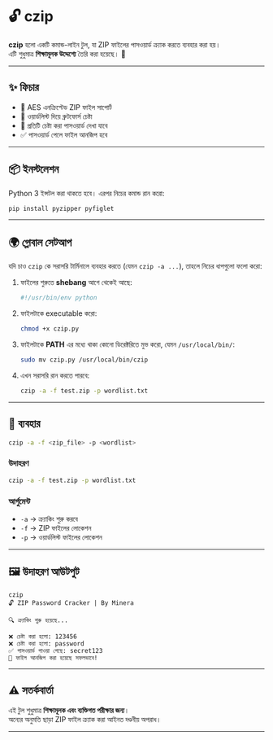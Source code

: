# 🔓 czip

**czip** হলো একটি কমান্ড-লাইন টুল, যা ZIP ফাইলের পাসওয়ার্ড ক্র্যাক করতে ব্যবহার করা হয়।  
এটি শুধুমাত্র **শিক্ষামূলক উদ্দেশ্যে** তৈরি করা হয়েছে। 🚫

---

## ✨ ফিচার
- 🔑 AES এনক্রিপ্টেড ZIP ফাইল সাপোর্ট  
- 📖 ওয়ার্ডলিস্ট দিয়ে ব্রুটফোর্স চেষ্টা  
- 👀 প্রতিটি চেষ্টা করা পাসওয়ার্ড দেখা যাবে  
- ✅ পাসওয়ার্ড পেলে ফাইল আনজিপ হবে  

---

## 📦 ইনস্টলেশন
Python 3 ইন্সটল করা থাকতে হবে। এরপর নিচের কমান্ড রান করো:  

```bash
pip install pyzipper pyfiglet
```

---

## 🌍 গ্লোবাল সেটআপ

যদি চাও `czip` কে সরাসরি টার্মিনালে ব্যবহার করতে (যেমন `czip -a ...`), তাহলে নিচের ধাপগুলো ফলো করো:

1. ফাইলের শুরুতে **shebang** আগে থেকেই আছে:
   ```python
   #!/usr/bin/env python
   ```

2. ফাইলটাকে executable করো:
   ```bash
   chmod +x czip.py
   ```

3. ফাইলটাকে **PATH** এর মধ্যে থাকা কোনো ডিরেক্টরিতে মুভ করো, যেমন `/usr/local/bin/`:
   ```bash
   sudo mv czip.py /usr/local/bin/czip
   ```

4. এখন সরাসরি রান করতে পারবে:
   ```bash
   czip -a -f test.zip -p wordlist.txt
   ```

---

## 🚀 ব্যবহার
```bash
czip -a -f <zip_file> -p <wordlist>
```

### উদাহরণ
```bash
czip -a -f test.zip -p wordlist.txt
```

### আর্গুমেন্ট
- `-a` → ক্র্যাকিং শুরু করবে  
- `-f` → ZIP ফাইলের লোকেশন  
- `-p` → ওয়ার্ডলিস্ট ফাইলের লোকেশন  

---

## 🖼 উদাহরণ আউটপুট
```
czip
🔓 ZIP Password Cracker | By Minera

🔍 ক্র্যাকিং শুরু হয়েছে...

❌ চেষ্টা করা হলো: 123456
❌ চেষ্টা করা হলো: password
✅ পাসওয়ার্ড পাওয়া গেছে: secret123
📁 ফাইল আনজিপ করা হয়েছে সফলভাবে!
```

---

## ⚠️ সতর্কবার্তা
এই টুল শুধুমাত্র **শিক্ষামূলক এবং ব্যক্তিগত পরীক্ষার জন্য**।  
অন্যের অনুমতি ছাড়া ZIP ফাইল ক্র্যাক করা আইনত দণ্ডনীয় অপরাধ।  

---

